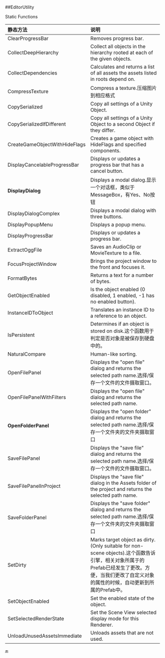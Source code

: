 ##EditorUtility

Static Functions

|静态方法|说明|
|:--|:--|
|ClearProgressBar|	Removes progress bar.|
|CollectDeepHierarchy|	Collect all objects in the hierarchy rooted at each of the given objects.|
|CollectDependencies|	Calculates and returns a list of all assets the assets listed in roots depend on.|
|CompressTexture|	Compress a texture.压缩图片到相应格式|
|CopySerialized	|Copy all settings of a Unity Object.|
|CopySerializedIfDifferent|	Copy all settings of a Unity Object to a second Object if they differ.|
|CreateGameObjectWithHideFlags|	Creates a game object with HideFlags and specified components.|
|DisplayCancelableProgressBar|	Displays or updates a progress bar that has a cancel button.|
|**DisplayDialog**|	Displays a modal dialog.显示一个对话框，类似于MessageBox，有Yes、No按钮|
|DisplayDialogComplex|	Displays a modal dialog with three buttons.|
|DisplayPopupMenu|	Displays a popup menu.|
|DisplayProgressBar|	Displays or updates a progress bar.|
|ExtractOggFile|	Saves an AudioClip or MovieTexture to a file.|
|FocusProjectWindow|	Brings the project window to the front and focuses it.|
|FormatBytes|	Returns a text for a number of bytes.|
|GetObjectEnabled|	Is the object enabled (0 disabled, 1 enabled, -1 has no enabled button).|
|InstanceIDToObject|	Translates an instance ID to a reference to an object.|
|IsPersistent|	Determines if an object is stored on disk.这个函数用于判定是否对象是被保存到硬盘中的。|
|NaturalCompare|	Human-like sorting.|
|OpenFilePanel|	Displays the "open file" dialog and returns the selected path name.选择/保存一个文件的文件摄取窗口。|
|OpenFilePanelWithFilters|	Displays the "open file" dialog and returns the selected path name.|
|**OpenFolderPanel**|	Displays the "open folder" dialog and returns the selected path name.选择/保存一个文件夹的文件夹摄取窗口|
|SaveFilePanel|	Displays the "save file" dialog and returns the selected path name.选择/保存一个文件的文件摄取窗口。|
|SaveFilePanelInProject|	Displays the "save file" dialog in the Assets folder of the project and returns the selected path name.|
|SaveFolderPanel|	Displays the "save folder" dialog and returns the selected path name.选择/保存一个文件夹的文件夹摄取窗口|
|SetDirty|	Marks target object as dirty. (Only suitable for non-scene objects).这个函数告诉引擎，相关对象所属于的Prefab已经发生了更改。方便，当我们更改了自定义对象的属性的时候，自动更新到所属的Prefab中。|
|SetObjectEnabled|	Set the enabled state of the object.|
|SetSelectedRenderState|	Set the Scene View selected display mode for this Renderer.|
|UnloadUnusedAssetsImmediate|	Unloads assets that are not used.|


🔚